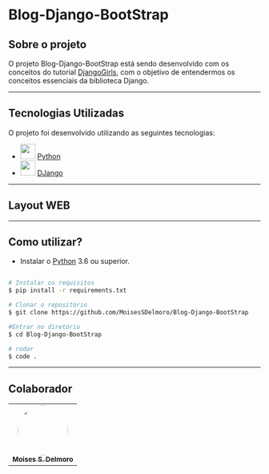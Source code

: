 # Blog-Django-BootStrap

## Sobre o projeto

O projeto Blog-Django-BootStrap está sendo desenvolvido com os conceitos do tutorial [DjangoGirls](https://tutorial.djangogirls.org/pt/), com o objetivo de entendermos os conceitos essenciais da biblioteca Django.<br>

---

## Tecnologias Utilizadas

O projeto foi desenvolvido utilizando as seguintes tecnologias:

- <img height="30" src="https://cdn3.iconfinder.com/data/icons/logos-and-brands-adobe/512/267_Python-512.png"/> [Python](https://www.python.org/) 
- <img height="30" src="https://cdn.worldvectorlogo.com/logos/django.svg"/> [DJango](https://www.djangoproject.com/)

---
## Layout WEB

---
## Como utilizar?

- Instalar o [Python](https://www.python.org/downloads/) 3.6 ou superior.
```bash

# Instalar os requisitos
$ pip install -r requirements.txt

# Clonar o repositório
$ git clone https://github.com/MoisesSDelmoro/Blog-Django-BootStrap

#Entrar no diretório
$ cd Blog-Django-BootStrap

# rodar
$ code .

```
---
## Colaborador

<table>
  <tr>     
    <td align="center"><a href="https://github.com/MoisesSDelmoro"><img style="border-radius: 50%;" src="https://user-images.githubusercontent.com/57488202/118156313-97301b00-b3ef-11eb-830a-44b583304a2b.png" width="100px;" alt=""/><br /><sub><b>Moises S. Delmoro</b></sub></a>    </td>  
  </tr>
</table>
